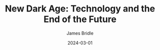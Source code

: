 ---
title: "New Dark Age: Technology and the End of the Future"
author: "James Bridle"
date: 2024-03-01
weight: 1
books/tags:
    - "non-fiction"
---